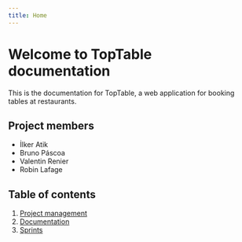 ```yaml
---
title: Home
---
```


# Welcome to TopTable documentation

This is the documentation for TopTable, a web application for booking tables at restaurants.

## Project members
- İlker Atik 
- Bruno Páscoa
- Valentin Renier
- Robin Lafage

## Table of contents
1. [Project management](/management)
2. [Documentation](/documentation)
3. [Sprints](/sprints)